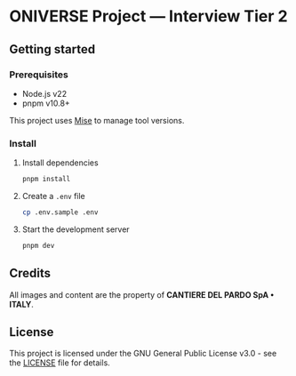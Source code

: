 # ONIVERSE Project — Interview Tier 2

## Getting started

### Prerequisites

- Node.js v22
- pnpm v10.8+

This project uses [Mise](https://github.com/jdx/mise) to manage tool versions.

### Install

1. Install dependencies

   ```bash
   pnpm install
   ```

2. Create a `.env` file

   ```bash
   cp .env.sample .env
   ```

3. Start the development server

   ```bash
   pnpm dev
   ```

## Credits

All images and content are the property of **CANTIERE DEL PARDO SpA • ITALY**.

## License

This project is licensed under the GNU General Public License v3.0 - see the [LICENSE](LICENSE) file for details.
